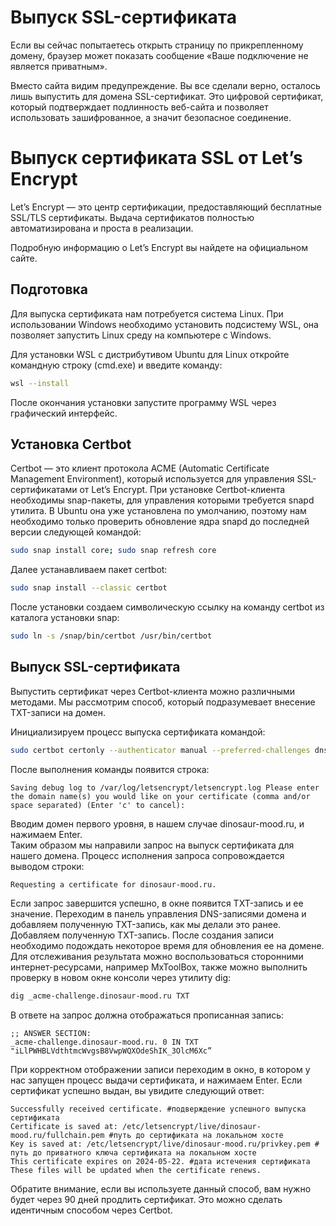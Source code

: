 # Выпуск SSL-сертификата
Если вы сейчас попытаетесь открыть страницу по прикрепленному домену, браузер может показать сообщение «Ваше подключение не является приватным».

Вместо сайта видим предупреждение.
Вы все сделали верно, осталось лишь выпустить для домена SSL-сертификат. Это цифровой сертификат, который подтверждает подлинность веб-сайта и позволяет использовать зашифрованное, а значит безопасное соединение.

# Выпуск сертификата SSL от Let’s Encrypt
Let’s Encrypt — это центр сертификации, предоставляющий бесплатные SSL/TLS сертификаты. Выдача сертификатов полностью автоматизирована и проста в реализации.

Подробную информацию о Let’s Encrypt вы найдете на официальном сайте.

## Подготовка
Для выпуска сертификата нам потребуется система Linux. При использовании Windows необходимо установить подсистему WSL, она позволяет запустить Linux среду на компьютере с Windows.

Для установки WSL с дистрибутивом Ubuntu для Linux откройте командную строку (cmd.exe) и введите команду:
```bash    
wsl --install
```
После окончания установки запустите программу WSL через графический интерфейс.

## Установка Certbot
Certbot — это клиент протокола ACME (Automatic Certificate Management Environment), который используется для управления SSL-сертификатами от Let’s Encrypt. При установке Certbot-клиента необходимы snap-пакеты, для управления которыми требуется snapd утилита. В Ubuntu она уже установлена по умолчанию, поэтому нам необходимо только проверить обновление ядра snapd до последней версии следующей командой:
```bash    
sudo snap install core; sudo snap refresh core
```
Далее устанавливаем пакет certbot:
```bash   
sudo snap install --classic certbot
```
После установки создаем символическую ссылку на команду certbot из каталога установки snap:
```bash    
sudo ln -s /snap/bin/certbot /usr/bin/certbot
```
## Выпуск SSL-сертификата
Выпустить сертификат через Certbot-клиента можно различными методами. Мы рассмотрим способ, который подразумевает внесение TXT-записи на домен.

Инициализируем процесс выпуска сертификата командой:
```bash   
sudo certbot certonly --authenticator manual --preferred-challenges dns
```
После выполнения команды появится строка:
```
Saving debug log to /var/log/letsencrypt/letsencrypt.log Please enter the domain name(s) you would like on your certificate (comma and/or space separated) (Enter 'c' to cancel):
```  
Вводим домен первого уровня, в нашем случае dinosaur-mood.ru, и нажимаем Enter.  
Таким образом мы направили запрос на выпуск сертификата для нашего домена. Процесс исполнения запроса сопровождается выводом строки:
```
Requesting a certificate for dinosaur-mood.ru.
```
Если запрос завершится успешно, в окне появится TXT-запись и ее значение.
Переходим в панель управления DNS-записями домена и добавляем полученную TXT-запись, как мы делали это ранее. Добавляем полученную TXT-запись.
После создания записи необходимо подождать некоторое время для обновления ее на домене. Для отслеживания результата можно воспользоваться сторонними интернет-ресурсами, например MxToolBox, также можно выполнить проверку в новом окне консоли через утилиту dig:
```bash    
dig _acme-challenge.dinosaur-mood.ru TXT
```
В ответе на запрос должна отображаться прописанная запись:
```   
;; ANSWER SECTION: 
_acme-challenge.dinosaur-mood.ru. 0 IN TXT "iLlPWHBLVdthtmcWvgsB8VwpWQXOdeShIK_3OlcM6Xc”
```
При корректном отображении записи переходим в окно, в котором у нас запущен процесс выдачи сертификата, и нажимаем Enter. Если сертификат успешно выдан, вы увидите следующий ответ:
```    
Successfully received certificate. #подверждение успешного выпуска сертификата
Certificate is saved at: /etc/letsencrypt/live/dinosaur-mood.ru/fullchain.pem #путь до сертификата на локальном хосте
Key is saved at: /etc/letsencrypt/live/dinosaur-mood.ru/privkey.pem # путь до приватного ключа сертификата на локальном хосте
This certificate expires on 2024-05-22. #дата истечения сертификата
These files will be updated when the certificate renews.
```
Обратите внимание, если вы используете данный способ, вам нужно будет через 90 дней продлить сертификат. Это можно сделать идентичным способом через Certbot.
